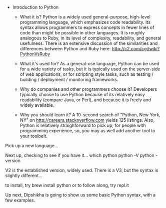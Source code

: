 - Introduction to Python
    - What it is?
Python is a widely used general-purpose, high-level programming language, which emphasizes code readability. 
Its syntax allows programmers to express concepts in fewer lines of code than might be possible in other languages.  It is roughly analogous to Ruby, in its level of complexity, readability, and general usefulness.  There is an extensive discussion of the similarities and differences between Python and Ruby here:  http://c2.com/cgi/wiki?PythonVsRuby

    - What it's used for?
As a general-use language, Python can be used for a wide variety of tasks, but it is typically used on the server-side of web applications, or for scripting style tasks, such as testing / building / deployment / monitoring frameworks.

    - Why do companies and other programmers choose it?
Developers typically choose to use Python because of its relatively easy readability (compare Java, or Perl), and because it is freely and widely available.

    - Why you should learn it?
A 10-second search of "Python, New York, NY" on http://careers.stackoverflow.com yields 125 listings.  Also, Python is relatively straighforward to pick up, for people with programming experience, so, you may as well add another tool to your toolbelt.

Pick up a new language...

Next up, checking to see if you have it...
which python
python -V
python -version

V2 is the established version, widely used.
There is a V3, but the syntax is slightly different...

to install, try brew install python
 or to follow along, try repl.it

 Up next, Dipshikha is going to show us some basic Python syntax, with a few examples.

 